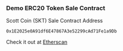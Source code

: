 ### Demo ERC20 Token Sale Contract

Scott Coin (SKT) Sale Contract Address
```
0x1E2025e0A91df6E47867A3e52299cAd71Fe1a9Db
```
Check it out at [Etherscan](https://etherscan.io/token/0x1E2025e0A91df6E47867A3e52299cAd71Fe1a9Db)
